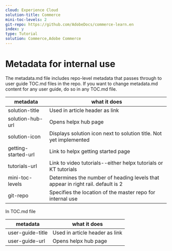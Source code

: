 ```yaml
---
cloud: Experience Cloud
solution-title: Commerce
mini-toc-levels: 2
git-repo: https://github.com/AdobeDocs/commerce-learn.en
index: y
type: Tutorial
solution: Commerce,Adobe Commerce
---
```


# Metadata for internal use

The metadata.md file includes repo-level metadata that passes through to user guide TOC.md files in the repo. If you want to change metadata.md content for any user guide, do so in any TOC.md file.

| metadata | what it does |
|--- |--- |
| solution-title | Used in article header as link |
| solution-hub-url | Opens helpx hub page |
| solution-icon | Displays solution icon next to solution title. Not yet implemented |
| getting-started-url | Link to helpx getting started page |
| tutorials-url | Link to video tutorials--either helpx tutorials or KT tutorials |
| mini-toc-levels | Determines the number of heading levels that appear in right rail. default is 2 |
| git-repo | Specifies the location of the master repo for internal use |

In TOC.md file

| metadata | what it does |
|--- |--- |
| user-guide-title | Used in article header as link |
| user-guide-url | Opens helpx hub page |
